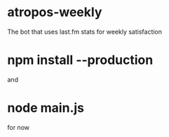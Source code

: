 # atropos-weekly
The bot that uses last.fm stats for weekly satisfaction


# npm install --production

and

# node main.js

for now

